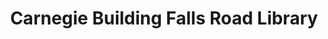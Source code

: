 ---
title: "Carnegie Building Falls Road Library"
address: "Carnegie Building, 121 Donegall Road, Belfast, Antrim, BT12 5JL"
tel: "+44 (0)28 9024 6609"
county: "Antrim"
category: "Libraries"
type: "Content"
lat: "54.59572982788086"
lng: "-5.936308860778809"
---